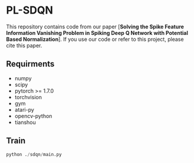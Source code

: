 # PL-SDQN

This repository contains code from our paper [**Solving the Spike Feature Information Vanishing Problem in Spiking Deep Q Network with Potential Based Normalization**]. If you use our code or refer to this project, please cite this paper.

## Requirments

* numpy
* scipy
* pytorch >= 1.7.0
* torchvision
* gym
* atari-py
* opencv-python
* tianshou

## Train

```python 
python ./sdqn/main.py
```


